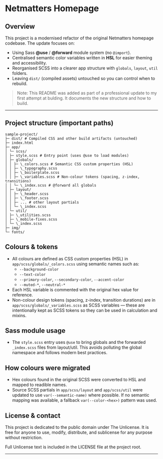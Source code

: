 # Netmatters Homepage

## Overview

This project is a modernised refactor of the original Netmatters homepage codebase. The update focuses on:

- Using Sass **@use** / **@forward** module system (no `@import`).
- Centralised semantic color variables written in **HSL** for easier theming and accessibility.
- Reorganised SCSS into a clearer app structure with `globals`, `layout`, `util` folders.
- Leaving `dist/` (compiled assets) untouched so you can control when to rebuild.

> Note: This README was added as part of a professional update to my first attempt at bulding. It documents the new structure and how to build.

---

## Project structure (important paths)
```
sample-project/
├─ dist/ # Compiled CSS and other build artifacts (untouched)
├─ index.html
├─ app/
│ └─ scss/
│ ├─ style.scss # Entry point (uses @use to load modules)
│ ├─ globals/
│ │ ├─ \_colors.scss # Semantic CSS custom properties (HSL)
│ │ ├─ \_typography.scss
│ │ ├─ \_boilerplate.scss
│ │ ├─ \_variables.scss # Non-colour tokens (spacing, z-index, transitions)
│ │ └─ \_index.scss # @forward all globals
│ ├─ layout/
│ │ ├─ \_header.scss
│ │ ├─ \_footer.scss
│ │ ├─ ... # other layout partials
│ │ └─ \_index.scss
│ └─ util/
│ ├─ \_utilities.scss
│ ├─ \_mobile-fixes.scss
│ └─ \_index.scss
├─ img/
└─ fonts/
```
## Colours & tokens

- All colours are defined as CSS custom properties (HSL) in `app/scss/globals/_colors.scss` using semantic names such as:
  - `--background-color`
  - `--text-color`
  - `--primary-color`, `--secondary-color`, `--accent-color`
  - `--muted-*`, `--neutral-*`
- Each HSL variable is commented with the original hex value for reference.
- Non-colour design tokens (spacing, z-index, transition durations) are in `app/scss/globals/_variables.scss` as SCSS variables — these are intentionally kept as SCSS tokens so they can be used in calculation and mixins.

## Sass module usage

- The `style.scss` entry uses `@use` to bring globals and the forwarded `_index.scss` files from layout/util. This avoids polluting the global namespace and follows modern best practices.

## How colours were migrated

- Hex colours found in the original SCSS were converted to HSL and mapped to readible names.
- Source SCSS partials in `app/scss/layout` and `app/scss/util` were updated to use `var(--semantic-name)` where possible. If no semantic mapping was available, a fallback `var(--color-<hex>)` pattern was used.

## License & contact

This project is dedicated to the public domain under The Unlicense. It is free for anyone to use, modify, distribute, and sublicense for any purpose without restriction.

Full Unlicense text is included in the LICENSE file at the project root.

---
